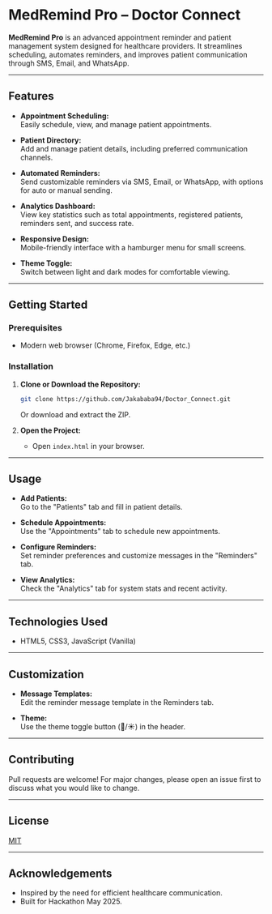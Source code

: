 # MedRemind Pro – Doctor Connect

**MedRemind Pro** is an advanced appointment reminder and patient management system designed for healthcare providers. It streamlines scheduling, automates reminders, and improves patient communication through SMS, Email, and WhatsApp.

---

## Features

- **Appointment Scheduling:**  
  Easily schedule, view, and manage patient appointments.

- **Patient Directory:**  
  Add and manage patient details, including preferred communication channels.

- **Automated Reminders:**  
  Send customizable reminders via SMS, Email, or WhatsApp, with options for auto or manual sending.

- **Analytics Dashboard:**  
  View key statistics such as total appointments, registered patients, reminders sent, and success rate.

- **Responsive Design:**  
  Mobile-friendly interface with a hamburger menu for small screens.

- **Theme Toggle:**  
  Switch between light and dark modes for comfortable viewing.

---


## Getting Started

### Prerequisites

- Modern web browser (Chrome, Firefox, Edge, etc.)

### Installation

1. **Clone or Download the Repository:**
    ```sh
    git clone https://github.com/Jakababa94/Doctor_Connect.git
    ```
    Or download and extract the ZIP.

2. **Open the Project:**
    - Open `index.html` in your browser.

---

## Usage

- **Add Patients:**  
  Go to the "Patients" tab and fill in patient details.

- **Schedule Appointments:**  
  Use the "Appointments" tab to schedule new appointments.

- **Configure Reminders:**  
  Set reminder preferences and customize messages in the "Reminders" tab.

- **View Analytics:**  
  Check the "Analytics" tab for system stats and recent activity.

---

## Technologies Used

- HTML5, CSS3, JavaScript (Vanilla)

---

## Customization

- **Message Templates:**  
  Edit the reminder message template in the Reminders tab.

- **Theme:**  
  Use the theme toggle button (🌙/☀️) in the header.

---

## Contributing

Pull requests are welcome! For major changes, please open an issue first to discuss what you would like to change.

---

## License

[MIT](LICENSE)

---

## Acknowledgements

- Inspired by the need for efficient healthcare communication.
- Built for Hackathon May 2025.
